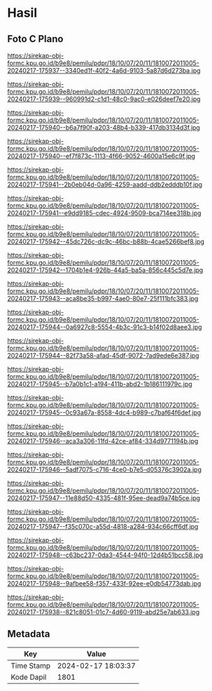 # Hasil

## Foto C Plano

https://sirekap-obj-formc.kpu.go.id/b9e8/pemilu/pdpr/18/10/07/20/11/1810072011005-20240217-175937--3340ed1f-40f2-4a6d-9103-5a87d6d273ba.jpg

https://sirekap-obj-formc.kpu.go.id/b9e8/pemilu/pdpr/18/10/07/20/11/1810072011005-20240217-175939--960991d2-c1d1-48c0-9ac0-e026deef7e20.jpg

https://sirekap-obj-formc.kpu.go.id/b9e8/pemilu/pdpr/18/10/07/20/11/1810072011005-20240217-175940--b6a7f90f-a203-48b4-b339-417db3134d3f.jpg

https://sirekap-obj-formc.kpu.go.id/b9e8/pemilu/pdpr/18/10/07/20/11/1810072011005-20240217-175940--ef7f873c-1113-4f66-9052-4600a15e6c9f.jpg

https://sirekap-obj-formc.kpu.go.id/b9e8/pemilu/pdpr/18/10/07/20/11/1810072011005-20240217-175941--2b0eb04d-0a96-4259-aadd-ddb2edddb10f.jpg

https://sirekap-obj-formc.kpu.go.id/b9e8/pemilu/pdpr/18/10/07/20/11/1810072011005-20240217-175941--e9dd9185-cdec-4924-9509-bca714ee318b.jpg

https://sirekap-obj-formc.kpu.go.id/b9e8/pemilu/pdpr/18/10/07/20/11/1810072011005-20240217-175942--45dc726c-dc9c-46bc-b88b-4cae5266bef8.jpg

https://sirekap-obj-formc.kpu.go.id/b9e8/pemilu/pdpr/18/10/07/20/11/1810072011005-20240217-175942--1704b1e4-926b-44a5-ba5a-856c445c5d7e.jpg

https://sirekap-obj-formc.kpu.go.id/b9e8/pemilu/pdpr/18/10/07/20/11/1810072011005-20240217-175943--aca8be35-b997-4ae0-80e7-25f111bfc383.jpg

https://sirekap-obj-formc.kpu.go.id/b9e8/pemilu/pdpr/18/10/07/20/11/1810072011005-20240217-175944--0a6927c8-5554-4b3c-91c3-b14f02d8aee3.jpg

https://sirekap-obj-formc.kpu.go.id/b9e8/pemilu/pdpr/18/10/07/20/11/1810072011005-20240217-175944--82f73a58-afad-45df-9072-7ad9ede6e387.jpg

https://sirekap-obj-formc.kpu.go.id/b9e8/pemilu/pdpr/18/10/07/20/11/1810072011005-20240217-175945--b7a0b1c1-a194-411b-abd2-1b186111979c.jpg

https://sirekap-obj-formc.kpu.go.id/b9e8/pemilu/pdpr/18/10/07/20/11/1810072011005-20240217-175945--0c93a67a-8558-4dc4-b989-c7baf64f6def.jpg

https://sirekap-obj-formc.kpu.go.id/b9e8/pemilu/pdpr/18/10/07/20/11/1810072011005-20240217-175946--aca3a306-11fd-42ce-af84-334d9771194b.jpg

https://sirekap-obj-formc.kpu.go.id/b9e8/pemilu/pdpr/18/10/07/20/11/1810072011005-20240217-175946--5adf7075-c716-4ce0-b7e5-d05376c3902a.jpg

https://sirekap-obj-formc.kpu.go.id/b9e8/pemilu/pdpr/18/10/07/20/11/1810072011005-20240217-175947--11e88d50-4335-481f-95ee-dead9a74b5ce.jpg

https://sirekap-obj-formc.kpu.go.id/b9e8/pemilu/pdpr/18/10/07/20/11/1810072011005-20240217-175947--f35c070c-a55d-4818-a284-934c66cff6df.jpg

https://sirekap-obj-formc.kpu.go.id/b9e8/pemilu/pdpr/18/10/07/20/11/1810072011005-20240217-175948--c63bc237-0da3-4544-94f0-12d4b51bcc58.jpg

https://sirekap-obj-formc.kpu.go.id/b9e8/pemilu/pdpr/18/10/07/20/11/1810072011005-20240217-175948--9afbee58-f357-433f-92ee-e0db54773dab.jpg

https://sirekap-obj-formc.kpu.go.id/b9e8/pemilu/pdpr/18/10/07/20/11/1810072011005-20240217-175938--821c8051-01c7-4d60-9119-abd25e7ab633.jpg


## Metadata

| Key        | Value               |
| ---------- | ------------------- |
| Time Stamp | 2024-02-17 18:03:37 |
| Kode Dapil | 1801                |



